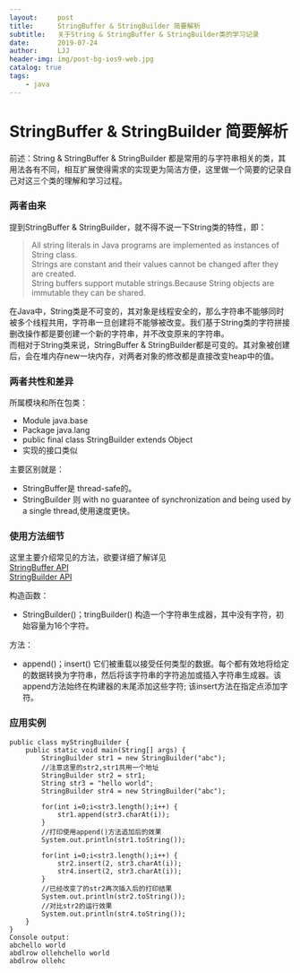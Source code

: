 ```yaml
---
layout:     post
title:      StringBuffer & StringBuilder 简要解析
subtitle:   关于String & StringBuffer & StringBuilder类的学习记录
date:       2019-07-24
author:     LJJ
header-img: img/post-bg-ios9-web.jpg
catalog: true
tags:
    - java
---
```


# StringBuffer & StringBuilder 简要解析
前述：String & StringBuffer & StringBuilder 都是常用的与字符串相关的类，其用法各有不同，相互扩展使得需求的实现更为简洁方便，这里做一个简要的记录自己对这三个类的理解和学习过程。

### 两者由来
提到StringBuffer & StringBuilder，就不得不说一下String类的特性，即： 
> All string literals in Java programs are implemented as instances of String class.  
> Strings are constant and their values cannot be changed after they are created.  
> String buffers support mutable strings.Because String objects are immutable they can be shared. 

在Java中，String类是不可变的，其对象是线程安全的，那么字符串不能够同时被多个线程共用，字符串一旦创建将不能够被改变。我们基于String类的字符拼接删改操作都是要创建一个新的字符串，并不改变原来的字符串。  
而相对于String类来说，StringBuffer & StringBuilder都是可变的。其对象被创建后，会在堆内存new一块内存，对两者对象的修改都是直接改变heap中的值。

### 两者共性和差异
所属模块和所在包类：
- Module java.base
- Package java.lang
- public final class StringBuilder extends Object 
- 实现的接口类似

主要区别就是：
- StringBuffer是 thread-safe的。
- StringBuilder 则 with no guarantee of synchronization and  being used by a single thread,使用速度更快。

### 使用方法细节
这里主要介绍常见的方法，欲要详细了解详见  
[StringBuffer API](https://docs.oracle.com/en/java/javase/12/docs/api/java.base/java/lang/StringBuffer.html)  
[StringBuilder API](https://docs.oracle.com/en/java/javase/12/docs/api/java.base/java/lang/StringBuilder.html)

构造函数：
- StringBuilder()；tringBuilder()
构造一个字符串生成器，其中没有字符，初始容量为16个字符。

方法：
- append()；insert()
它们被重载以接受任何类型的数据。每个都有效地将给定的数据转换为字符串，然后将该字符串的字符追加或插入字符串生成器。该 append方法始终在构建器的末尾添加这些字符; 该insert方法在指定点添加字符。

### 应用实例
    public class myStringBuilder {
    	public static void main(String[] args) {
    		StringBuilder str1 = new StringBuilder("abc");
    		//注意这里的str2,str1共用一个地址
    		StringBuilder str2 = str1;
    		String str3 = "hello world";
    		StringBuilder str4 = new StringBuilder("abc");
    		
    		for(int i=0;i<str3.length();i++) {
    			str1.append(str3.charAt(i));
    		}
    		//打印使用append()方法追加后的效果
    		System.out.println(str1.toString());
    		
    		for(int i=0;i<str3.length();i++) {
    			str2.insert(2, str3.charAt(i));
    			str4.insert(2, str3.charAt(i));
    		}
    		//已经改变了的str2再次插入后的打印结果
    		System.out.println(str2.toString());
    		//对比str2的运行效果
    		System.out.println(str4.toString());
    	}
    }
    Console output:
    abchello world
    abdlrow ollehchello world
    abdlrow ollehc

